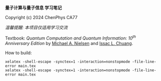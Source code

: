 **量子计算与量子信息 学习笔记**

Copyright (c) 2024 ChenPhys CA77

*温馨提醒: 本项目仅适用学习交流*

Textbook: *Quantum Computation and Quantum Information: 10<sup>th</sup> Anniversary Edition* by <u>Michael A. Nielsen</u> and <u>Issac L. Chuang</u>.

How to build:
```
xelatex -shell-escape -synctex=1 -interaction=nonstopmode -file-line-error main.tex
xelatex -shell-escape -synctex=1 -interaction=nonstopmode -file-line-error main.tex
```